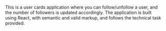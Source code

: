 This is a user cards application where you can follow/unfollow a user, and the number of followers is updated accordingly. The application is built using React, with semantic and valid markup, and follows the technical task provided.